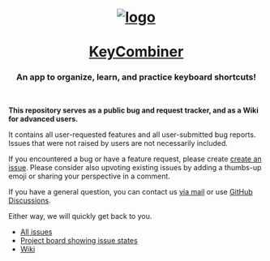 <div align="center">

# [![logo](https://user-images.githubusercontent.com/7394822/111076062-0d48fc00-84eb-11eb-9c18-a2abf316ad2c.png)<br/><br/>KeyCombiner](https://keycombiner.com)

### An app to organize, learn, and practice keyboard shortcuts!

</div>
 

**This repository serves as a public bug and request tracker, and as a Wiki for advanced users.**

It contains all user-requested features and all user-submitted bug reports. Issues that were not raised by users are not necessarily included.

If you encountered a bug or have a feature request, please create [create an issue](https://github.com/tkainrad/keycombiner/issues/new). Please consider also upvoting existing issues by adding a thumbs-up emoji or sharing your perspective in a comment.

If you have a general question, you can contact us [via mail](mailto:support@keycombiner.com) or use [GitHub Discussions](https://github.com/tkainrad/keycombiner/discussions). 

Either way, we will quickly get back to you.

* [All issues](https://github.com/tkainrad/keycombiner/issues)
* [Project board showing issue states](https://github.com/tkainrad/keycombiner/projects/1)
* [Wiki](https://github.com/tkainrad/keycombiner/wiki)
